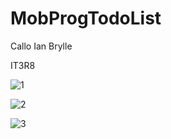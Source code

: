 # MobProgTodoList

Callo Ian Brylle

IT3R8


![1](https://github.com/iancallo1/MobProgTodoList/assets/126304801/53b087f0-3e84-49ed-a12b-751cde50f690)

![2](https://github.com/iancallo1/MobProgTodoList/assets/126304801/7b65339f-293a-4ecf-905e-5305e5b43082)

![3](https://github.com/iancallo1/MobProgTodoList/assets/126304801/93968b0b-e262-4a55-9d29-04871ee4753a)
